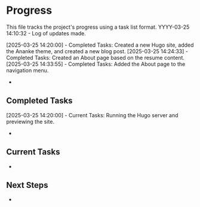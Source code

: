 # Progress

This file tracks the project's progress using a task list format.
YYYY-03-25 14:10:32 - Log of updates made.

[2025-03-25 14:20:00] - Completed Tasks: Created a new Hugo site, added the Ananke theme, and created a new blog post.
[2025-03-25 14:24:33] - Completed Tasks: Created an About page based on the resume content.
[2025-03-25 14:33:55] - Completed Tasks: Added the About page to the navigation menu.



*

## Completed Tasks
[2025-03-25 14:20:00] - Current Tasks: Running the Hugo server and previewing the site.


*

## Current Tasks

*

## Next Steps

*